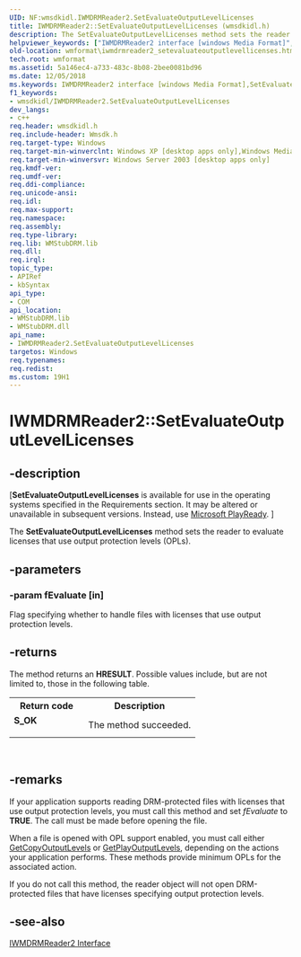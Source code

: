 ```yaml
---
UID: NF:wmsdkidl.IWMDRMReader2.SetEvaluateOutputLevelLicenses
title: IWMDRMReader2::SetEvaluateOutputLevelLicenses (wmsdkidl.h)
description: The SetEvaluateOutputLevelLicenses method sets the reader to evaluate licenses that use output protection levels (OPLs).helpviewer_keywords: ["IWMDRMReader2 interface [windows Media Format]","SetEvaluateOutputLevelLicenses method","IWMDRMReader2.SetEvaluateOutputLevelLicenses","IWMDRMReader2::SetEvaluateOutputLevelLicenses","IWMDRMReader2SetEvaluateOutputLevelLicenses","SetEvaluateOutputLevelLicenses","SetEvaluateOutputLevelLicenses method [windows Media Format]","SetEvaluateOutputLevelLicenses method [windows Media Format]","IWMDRMReader2 interface","wmformat.iwmdrmreader2_setevaluateoutputlevellicenses","wmsdkidl/IWMDRMReader2::SetEvaluateOutputLevelLicenses"]
old-location: wmformat\iwmdrmreader2_setevaluateoutputlevellicenses.htm
tech.root: wmformat
ms.assetid: 5a146ec4-a733-483c-8b08-2bee0081bd96
ms.date: 12/05/2018
ms.keywords: IWMDRMReader2 interface [windows Media Format],SetEvaluateOutputLevelLicenses method, IWMDRMReader2.SetEvaluateOutputLevelLicenses, IWMDRMReader2::SetEvaluateOutputLevelLicenses, IWMDRMReader2SetEvaluateOutputLevelLicenses, SetEvaluateOutputLevelLicenses, SetEvaluateOutputLevelLicenses method [windows Media Format], SetEvaluateOutputLevelLicenses method [windows Media Format],IWMDRMReader2 interface, wmformat.iwmdrmreader2_setevaluateoutputlevellicenses, wmsdkidl/IWMDRMReader2::SetEvaluateOutputLevelLicenses
f1_keywords:
- wmsdkidl/IWMDRMReader2.SetEvaluateOutputLevelLicenses
dev_langs:
- c++
req.header: wmsdkidl.h
req.include-header: Wmsdk.h
req.target-type: Windows
req.target-min-winverclnt: Windows XP [desktop apps only],Windows Media Format 9.5 SDK
req.target-min-winversvr: Windows Server 2003 [desktop apps only]
req.kmdf-ver: 
req.umdf-ver: 
req.ddi-compliance: 
req.unicode-ansi: 
req.idl: 
req.max-support: 
req.namespace: 
req.assembly: 
req.type-library: 
req.lib: WMStubDRM.lib
req.dll: 
req.irql: 
topic_type:
- APIRef
- kbSyntax
api_type:
- COM
api_location:
- WMStubDRM.lib
- WMStubDRM.dll
api_name:
- IWMDRMReader2.SetEvaluateOutputLevelLicenses
targetos: Windows
req.typenames: 
req.redist: 
ms.custom: 19H1
---
```


# IWMDRMReader2::SetEvaluateOutputLevelLicenses


## -description


<p class="CCE_Message">[<b>SetEvaluateOutputLevelLicenses</b> is available for use in the operating systems specified in the Requirements section. It may be altered or unavailable in subsequent versions. Instead, use <a href="https://www.microsoft.com/PlayReady/">Microsoft PlayReady</a>.
]


The <b>SetEvaluateOutputLevelLicenses</b> method sets the reader to evaluate licenses that use output protection levels (OPLs).




## -parameters




### -param fEvaluate [in]

Flag specifying whether to handle files with licenses that use output protection levels.


## -returns



The method returns an <b>HRESULT</b>. Possible values include, but are not limited to, those in the following table.

<table>
<tr>
<th>Return code</th>
<th>Description</th>
</tr>
<tr>
<td width="40%">
<dl>
<dt><b>S_OK</b></dt>
</dl>
</td>
<td width="60%">
The method succeeded.

</td>
</tr>
</table>
 




## -remarks



If your application supports reading DRM-protected files with licenses that use output protection levels, you must call this method and set <i>fEvaluate</i> to <b>TRUE</b>. The call must be made before opening the file.

When a file is opened with OPL support enabled, you must call either <a href="https://docs.microsoft.com/windows/desktop/api/wmsdkidl/nf-wmsdkidl-iwmdrmreader2-getcopyoutputlevels">GetCopyOutputLevels</a> or <a href="https://docs.microsoft.com/windows/desktop/api/wmsdkidl/nf-wmsdkidl-iwmdrmreader2-getplayoutputlevels">GetPlayOutputLevels</a>, depending on the actions your application performs. These methods provide minimum OPLs for the associated action.

If you do not call this method, the reader object will not open DRM-protected files that have licenses specifying output protection levels.




## -see-also




<a href="https://docs.microsoft.com/windows/desktop/api/wmsdkidl/nn-wmsdkidl-iwmdrmreader2">IWMDRMReader2 Interface</a>
 

 

